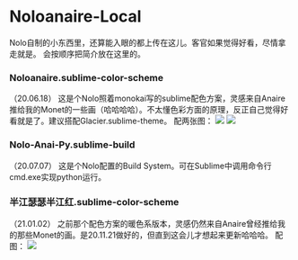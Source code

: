 # Noloanaire-Local
Nolo自制的小东西里，还算能入眼的都上传在这儿。客官如果觉得好看，尽情拿走就是。
会按顺序把简介放在这里的。

<h3> Noloanaire.sublime-color-scheme </h3> （20.06.18）
  这是个Nolo照着monokai写的sublime配色方案，灵感来自Anaire推给我的Monet的一些画（哈哈哈哈）。不太懂色彩方面的原理，反正自己觉得好看就是了。建议搭配Glacier.sublime-theme。
配两张图：
<img src = https://github.com/Estrellas-NoloAnai-Ding/Noloanaire-Local/blob/master/Screenshots%20in%20'readme.md'/WeChat%20Image_20200618212308.png > 
<img src = https://github.com/Estrellas-NoloAnai-Ding/Noloanaire-Local/blob/master/Screenshots%20in%20'readme.md'/WeChat%20Image_202006182123081.png>

<h3> Nolo-Anai-Py.sublime-build </h3> （20.07.07） 
  这是个Nolo配置的Build System。可在Sublime中调用命令行cmd.exe实现python运行。

<h3> 半江瑟瑟半江红.sublime-color-scheme </h3> （21.01.02）
  之前那个配色方案的暖色系版本，灵感仍然来自Anaire曾经推给我的那些Monet的画。是20.11.21做好的，但直到这会儿才想起来更新哈哈哈。
配图：
<img src = https://github.com/David-DHC/Noloanaire-Local/blob/master/Screenshots%20in%20'readme.md'/%E5%BE%AE%E4%BF%A1%E5%9B%BE%E7%89%87_20210102191408.png>
